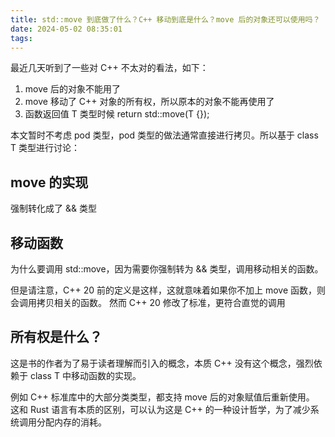 ```yaml
---
title: std::move 到底做了什么？C++ 移动到底是什么？move 后的对象还可以使用吗？
date: 2024-05-02 08:35:01
tags:
---
```


最近几天听到了一些对 C++ 不太对的看法，如下：
1. move 后的对象不能用了
2. move 移动了 C++ 对象的所有权，所以原本的对象不能再使用了
3. 函数返回值 T 类型时候 return std::move(T {});


本文暂时不考虑 pod 类型，pod 类型的做法通常直接进行拷贝。所以基于 class T 类型进行讨论：

## move 的实现

强制转化成了 && 类型

## 移动函数

为什么要调用 std::move，因为需要你强制转为 && 类型，调用移动相关的函数。

但是请注意，C++ 20 前的定义是这样，这就意味着如果你不加上 move 函数，则会调用拷贝相关的函数。
然而 C++ 20 修改了标准，更符合直觉的调用


## 所有权是什么？

这是书的作者为了易于读者理解而引入的概念，本质 C++ 没有这个概念，强烈依赖于 class T 中移动函数的实现。

例如 C++ 标准库中的大部分类类型，都支持 move 后的对象赋值后重新使用。
这和 Rust 语言有本质的区别，可以认为这是 C++ 的一种设计哲学，为了减少系统调用分配内存的消耗。
